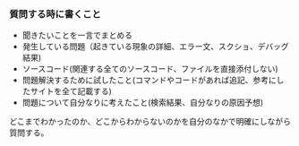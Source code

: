 ### 質問する時に書くこと
- 聞きたいことを一言でまとめる
- 発生している問題（起きている現象の詳細、エラー文、スクショ、デバッグ結果)
- ソースコード(関連する全てのソースコード、ファイルを直接添付しない)
- 問題解決するために試したこと(コマンドやコードがあれば追記、参考にしたサイトを全て記載する)
- 問題について自分なりに考えたこと(検索結果、自分なりの原因予想)

どこまでわかったのか、どこからわからないのかを自分のなかで明確にしながら質問する。

